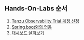 ## Hands-On-Labs 순서
1. [Tanzu Observability Trial 계정 신청](https://github.com/tanzukorea/TO-HOL/blob/main/Trial_%EA%B3%84%EC%A0%95_%EC%8B%A0%EC%B2%AD.md) <br/>
2. [Spring boot와의 연동](https://github.com/tanzukorea/TO-HOL/blob/main/Spring_Boot_Integration.md) <br/>
3. [대시보드 살펴보기](https://github.com/tanzukorea/TO-HOL/blob/main/Dashboard.md)
